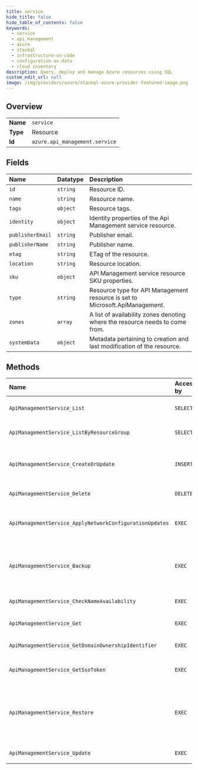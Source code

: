 ```yaml
---
title: service
hide_title: false
hide_table_of_contents: false
keywords:
  - service
  - api_management
  - azure    
  - stackql
  - infrastructure-as-code
  - configuration-as-data
  - cloud inventory
description: Query, deploy and manage Azure resources using SQL
custom_edit_url: null
image: /img/providers/azure/stackql-azure-provider-featured-image.png
---
```

  
    

## Overview
<table><tbody>
<tr><td><b>Name</b></td><td><code>service</code></td></tr>
<tr><td><b>Type</b></td><td>Resource</td></tr>
<tr><td><b>Id</b></td><td><code>azure.api_management.service</code></td></tr>
</tbody></table>

## Fields
| Name | Datatype | Description |
|:-----|:---------|:------------|
| `id` | `string` | Resource ID. |
| `name` | `string` | Resource name. |
| `tags` | `object` | Resource tags. |
| `identity` | `object` | Identity properties of the Api Management service resource. |
| `publisherEmail` | `string` | Publisher email. |
| `publisherName` | `string` | Publisher name. |
| `etag` | `string` | ETag of the resource. |
| `location` | `string` | Resource location. |
| `sku` | `object` | API Management service resource SKU properties. |
| `type` | `string` | Resource type for API Management resource is set to Microsoft.ApiManagement. |
| `zones` | `array` | A list of availability zones denoting where the resource needs to come from. |
| `systemData` | `object` | Metadata pertaining to creation and last modification of the resource. |
## Methods
| Name | Accessible by | Required Params | Description |
|:-----|:--------------|:----------------|:------------|
| `ApiManagementService_List` | `SELECT` | `subscriptionId` | Lists all API Management services within an Azure subscription. |
| `ApiManagementService_ListByResourceGroup` | `SELECT` | `resourceGroupName, subscriptionId` | List all API Management services within a resource group. |
| `ApiManagementService_CreateOrUpdate` | `INSERT` | `resourceGroupName, serviceName, subscriptionId, data__location, data__sku` | Creates or updates an API Management service. This is long running operation and could take several minutes to complete. |
| `ApiManagementService_Delete` | `DELETE` | `resourceGroupName, serviceName, subscriptionId` | Deletes an existing API Management service. |
| `ApiManagementService_ApplyNetworkConfigurationUpdates` | `EXEC` | `resourceGroupName, serviceName, subscriptionId` | Updates the Microsoft.ApiManagement resource running in the Virtual network to pick the updated DNS changes. |
| `ApiManagementService_Backup` | `EXEC` | `resourceGroupName, serviceName, subscriptionId, data__backupName, data__containerName, data__storageAccount` | Creates a backup of the API Management service to the given Azure Storage Account. This is long running operation and could take several minutes to complete. |
| `ApiManagementService_CheckNameAvailability` | `EXEC` | `subscriptionId, data__name` | Checks availability and correctness of a name for an API Management service. |
| `ApiManagementService_Get` | `EXEC` | `resourceGroupName, serviceName, subscriptionId` | Gets an API Management service resource description. |
| `ApiManagementService_GetDomainOwnershipIdentifier` | `EXEC` | `subscriptionId` | Get the custom domain ownership identifier for an API Management service. |
| `ApiManagementService_GetSsoToken` | `EXEC` | `resourceGroupName, serviceName, subscriptionId` | Gets the Single-Sign-On token for the API Management Service which is valid for 5 Minutes. |
| `ApiManagementService_Restore` | `EXEC` | `resourceGroupName, serviceName, subscriptionId, data__backupName, data__containerName, data__storageAccount` | Restores a backup of an API Management service created using the ApiManagementService_Backup operation on the current service. This is a long running operation and could take several minutes to complete. |
| `ApiManagementService_Update` | `EXEC` | `resourceGroupName, serviceName, subscriptionId` | Updates an existing API Management service. |
